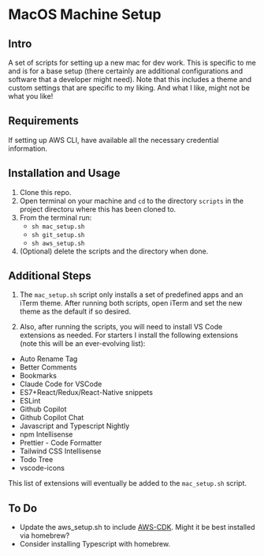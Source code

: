# MacOS Machine Setup

## Intro

A set of scripts for setting up a new mac for dev work. This is specific to me and is for a base setup (there certainly are additional configurations and software that a developer might need). Note that this includes a theme and custom settings that are specific to my liking. And what I like, might not be what you like!

## Requirements

If setting up AWS CLI, have available all the necessary credential information.

## Installation and Usage

1. Clone this repo.
2. Open terminal on your machine and `cd` to the directory `scripts` in the project directoru where this has been cloned to.
3. From the terminal run:
   - `sh mac_setup.sh`
   - `sh git_setup.sh`
   - `sh aws_setup.sh`
4. (Optional) delete the scripts and the directory when done.

## Additional Steps

1. The `mac_setup.sh` script only installs a set of predefined apps and an iTerm theme. After running both scripts, open iTerm and set the new theme as the default if so desired.

2. Also, after running the scripts, you will need to install VS Code extensions as needed. For starters I install the following extensions (note this will be an ever-evolving list):

- Auto Rename Tag
- Better Comments
- Bookmarks
- Claude Code for VSCode
- ES7+React/Redux/React-Native snippets
- ESLint
- Github Copilot
- Github Copilot Chat
- Javascript and Typescript Nightly
- npm Intellisense
- Prettier - Code Formatter
- Tailwind CSS Intellisense
- Todo Tree
- vscode-icons

This list of extensions will eventually be added to the `mac_setup.sh` script.

## To Do

- Update the aws_setup.sh to include [AWS-CDK](https://github.com/aws/aws-cdk?tab=readme-ov-file#getting-started). Might it be best installed via homebrew?
- Consider installing Typescript with homebrew.
